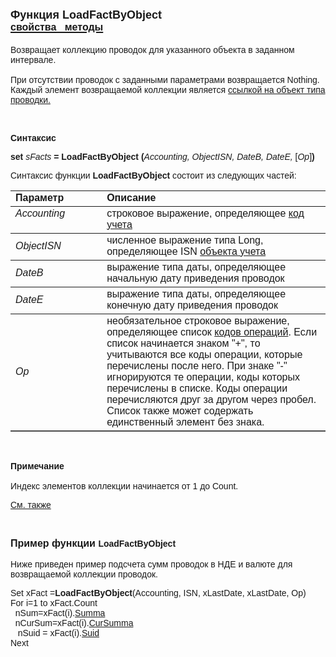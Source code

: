 <html>
<head>
<title>LoadFactByObject</title>
</head>

<body>

<h1><font size="4" face="Arial">Функция LoadFactByObject<br>
</font><a href="../../Asfact.html"><font size="3" face="Arial"><strong>
свойства&nbsp;&nbsp; методы</strong></font></a></h1>

<p><font face="Arial">Возвращает коллекцию проводок для указанного 
объекта в заданном интервале.<br>
<br>
При отсутствии проводок с заданными параметрами возвращается Nothing. Каждый 
элемент возвращаемой коллекции является <a href="../../Asfact.html">ссылкой на 
объект типа проводки.</a></font></p>

<p>&nbsp;</p>

<p class="label"><font face="Arial"><b>Синтаксис</b></font></p>

<p><font face="Arial"><strong>set</strong> <em>sFacts</em><strong> = 
LoadFactByObject (</strong><em>Accounting, ObjectISN, DateB, DateE, </em>[<em>Op</em>]<strong>)</strong></font></p>

<p><font face="Arial">Синтаксис функции <strong>LoadFactByObject</strong>
состоит из следующих частей:</font></p>

<table border="1" cellPadding="5" cols="2" frame="below" rules="rows">
<TBODY>
  <tr vAlign="top">
    <td class="label" width="29%"><font face="Arial"><b>Параметр</b></font></td>
    <td class="label" width="71%"><font face="Arial"><strong>Описание</strong></font></td>
  </tr>
  <tr vAlign="top">
    <td width="29%"><font face="Arial"><em>Accounting</em></font></td>
    <td width="71%"><font face="Arial">строковое выражение, 
	определяющее <a href="../../ASFACT/TypeAcc.html">код учета</a></font></td>
  </tr>
  <tr>
    <td width="29%"><font face="Arial"><em>ObjectISN</em></font></td>
    <td width="71%"><font face="Arial">численное выражение типа Long, 
	определяющее ISN <a href="../../ASFACT/ObjectISN.html">объекта учета</a></font></td>
  </tr>
  <tr>
    <td width="29%"><font face="Arial"><em>DateB</em></font></td>
    <td width="71%"><font face="Arial">выражение типа даты, 
	определяющее начальную дату приведения проводок</font></td>
  </tr>
  <tr>
    <td width="29%"><font face="Arial"><em>DateE</em></font></td>
    <td width="71%"><font face="Arial">выражение типа даты, 
	определяющее конечную дату приведения проводок</font></td>
  </tr>
  <tr>
    <td width="29%"><font face="Arial"><em>Op</em></font></td>
    <td width="71%"><font face="Arial">необязательное строковое 
	выражение, определяющее список
      <a href="../../ASFACT/Op.html">кодов операций</a>. Если список начинается 
	знаком &quot;+&quot;, то учитываются все коды операции, которые перечислены после 
	него. При знаке &quot;-&quot; игнорируются те операции, коды которых перечислены в 
	списке. Коды операции перечисляются друг за другом через пробел. Список 
	также может содержать единственный элемент без знака.</font></td>
  </tr>
</table>

<p>&nbsp;</p>

<p class="label"><font face="Arial"><b>Примечание<br>
<br>
</b>Индекс элементов коллекции начинается от 1 до Count.</font></p>

<p class="label"><a href="../../../constructors.html"><font face="Arial">
См. также</font></a></p>

<p class="label">&nbsp;</p>

<p><font face="Arial"><strong><font size="3">Пример функции </font>
LoadFactByObject<br>
<br>
</strong>Ниже приведен пример подсчета сумм проводок в НДЕ и валюте для 
возвращаемой коллекции проводок.</font></p>

<p><font face="Arial">Set xFact =<strong>LoadFactByObject</strong>(Accounting, 
ISN, xLastDate, xLastDate, Op)<br>
For i=1 to xFact.Count <br>
&nbsp; nSum=xFact(i).<a href="../../ASFACT/Summa.html">Summa</a><br>
&nbsp; nCurSum=xFact(i).<a href="../../ASFACT/CurSumma.html">CurSumma</a><br>
&nbsp;&nbsp; nSuid = xFact(i).<a href="../../ASFACT/Suid.html">Suid</a><br>
Next </font></p>

<p>&nbsp;</p>
</body>
</html>
